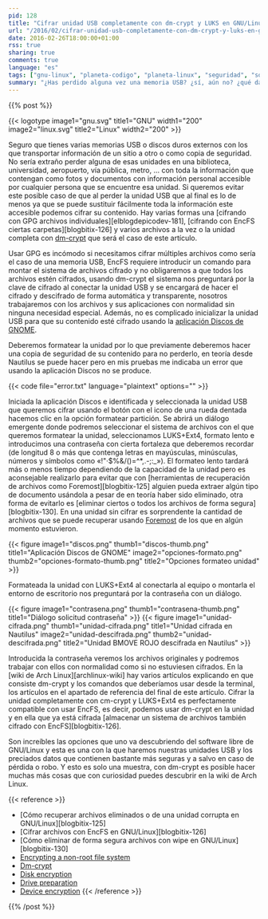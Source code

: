 ```yaml
---
pid: 128
title: "Cifrar unidad USB completamente con dm-crypt y LUKS en GNU/Linux"
url: "/2016/02/cifrar-unidad-usb-completamente-con-dm-crypt-y-luks-en-gnu-linux/"
date: 2016-02-26T18:00:00+01:00
rss: true
sharing: true
comments: true
language: "es"
tags: ["gnu-linux", "planeta-codigo", "planeta-linux", "seguridad", "software-libre"]
summary: "¿Has perdido alguna vez una memoria USB? ¿sí, aún no? ¿qué datos contenía? Muy posiblemente son varias las memorias USB que tenemos, por su poco tamaño y cada vez mayor capacidad incluso llevaremos alguna en la cartera siempre con nosotros. Si quieres mantener a salvo los datos en caso de pérdida hay varias opciones, una para esta necesidad es cifrar completamente la unidad con dm-crypt junto con LUKS+Ext4 en GNU/Linux. Suena muy técnico pero es muy sencillo usando la aplicación Discos de GNOME y la seguridad de nuestra información aumentará notablemente."
---
```


{{% post %}}

{{< logotype image1="gnu.svg" title1="GNU" width1="200" image2="linux.svg" title2="Linux" width2="200" >}}

Seguro que tienes varias memorias USB o discos duros externos con los que transportar información de un sitio a otro o como copia de seguridad. No sería extraño perder alguna de esas unidades en una biblioteca, universidad, aeropuerto, vía pública, metro, ... con toda la información que contengan como fotos y documentos con información personal accesible por cualquier persona que se encuentre esa unidad. Si queremos evitar este posible caso de que al perder la unidad USB que al final es lo de menos ya que se puede sustituir fácilmente toda la información este accesible podemos cifrar su contenido. Hay varias formas una [cifrando con GPG archivos individuales][elblogdepicodev-181], [cifrando con EncFS ciertas carpetas][blogbitix-126] y varios archivos a la vez o la unidad completa con [dm-crypt](https://wiki.archlinux.org/index.php/Dm-crypt) que será el caso de este artículo.

Usar GPG es incómodo si necesitamos cifrar múltiples archivos como sería el caso de una memoria USB, EncFS requiere introducir un comando para montar el sistema de archivos cifrado y no obligaremos a que todos los archivos estén cifrados, usando dm-crypt el sistema nos preguntará por la clave de cifrado al conectar la unidad USB y se encargará de hacer el cifrado y descifrado de forma automática y transparente, nosotros trabajaremos con los archivos y sus aplicaciones con normalidad sin ninguna necesidad especial. Además, no es complicado inicializar la unidad USB para que su contenido esté cifrado usando la [aplicación Discos de GNOME](https://es.wikipedia.org/wiki/GNOME_Disks).

Deberemos formatear la unidad por lo que previamente deberemos hacer una copia de seguridad de su contenido para no perderlo, en teoría desde Nautilus se puede hacer pero en mis pruebas me indicaba un error que usando la aplicación Discos no se produce.

{{< code file="error.txt" language="plaintext" options="" >}}

Iniciada la aplicación Discos e identificada y seleccionada la unidad USB que queremos cifrar usando el botón con el icono de una rueda dentada hacemos clic en la opción formatear partición. Se abrirá un diálogo emergente donde podremos seleccionar el sistema de archivos con el que queremos formatear la unidad, seleccionamos LUKS+Ext4, formato lento e introducimos una contraseña con cierta fortaleza que deberemos recordar (de longitud 8 o más que contenga letras en mayúsculas, minúsculas, números y símbolos como «!"·$%&/()=^*,.-;:_»). El formateo lento tardará más o menos tiempo dependiendo de la capacidad de la unidad pero es aconsejable realizarlo para evitar que con [herramientas de recuperación de archivos como Foremost][blogbitix-125] alguien pueda extraer algún tipo de documento usándola a pesar de en teoría haber sido eliminado, otra forma de evitarlo es [eliminar ciertos o todos los archivos de forma segura][blogbitix-130]. En una unidad sin cifrar es sorprendente la cantidad de archivos que se puede recuperar usando [Foremost](https://wiki.archlinux.org/index.php/Foremost) de los que en algún momento estuvieron.

{{< figure
    image1="discos.png" thumb1="discos-thumb.png" title1="Aplicación Discos de GNOME"
    image2="opciones-formato.png" thumb2="opciones-formato-thumb.png" title2="Opciones formateo unidad" >}}

Formateada la unidad con LUKS+Ext4 al conectarla al equipo o montarla el entorno de escritorio nos preguntará por la contraseña con un diálogo.

{{< figure
    image1="contrasena.png" thumb1="contrasena-thumb.png" title1="Diálogo solicitud contraseña" >}}
{{< figure
    image1="unidad-cifrada.png" thumb1="unidad-cifrada.png" title1="Unidad cifrada en Nautilus"
    image2="unidad-descifrada.png" thumb2="unidad-descifrada.png" title2="Unidad BMOVE ROJO descifrada en Nautilus" >}}

Introducida la contraseña veremos los archivos originales y podremos trabajar con ellos con normalidad como si no estuviesen cifrados. En la [wiki de Arch Linux][archlinux-wiki] hay varios artículos explicando en que consiste dm-crypt y los comandos que deberíamos usar desde la terminal, los artículos en el apartado de referencia del final de este artículo. Cifrar la unidad completamente con cm-crypt y LUKS+Ext4 es perfectamente compatible con usar EncFS, es decir, podemos usar dm-crypt en la unidad y en ella que ya está cifrada [almacenar un sistema de archivos también cifrado con EncFS][blogbitix-126].

Son increíbles las opciones que uno va descubriendo del software libre de GNU/Linux y esta es una con la que haremos nuestras unidades USB y los preciados datos que contienen bastante más seguras y a salvo en caso de pérdida o robo. Y esto es solo una muestra, con dm-crypt es posible hacer muchas más cosas que con curiosidad puedes descubrir en la wiki de Arch Linux.

{{< reference >}}
* [Cómo recuperar archivos eliminados o de una unidad corrupta en GNU/Linux][blogbitix-125]
* [Cifrar archivos con EncFS en GNU/Linux][blogbitix-126]
* [Cómo eliminar de forma segura archivos con wipe en GNU/Linux][blogbitix-130]
* [Encrypting a non-root file system](https://wiki.archlinux.org/index.php/Dm-crypt/Encrypting_a_non-root_file_system)
* [Dm-crypt](https://wiki.archlinux.org/index.php/Dm-crypt)
* [Disk encryption](https://wiki.archlinux.org/index.php/disk_encryption)
* [Drive preparation](https://wiki.archlinux.org/index.php/Dm-crypt/Drive_preparation)
* [Device encryption](https://wiki.archlinux.org/index.php/Dm-crypt/Device_encryption)
{{< /reference >}}

{{% /post %}}
